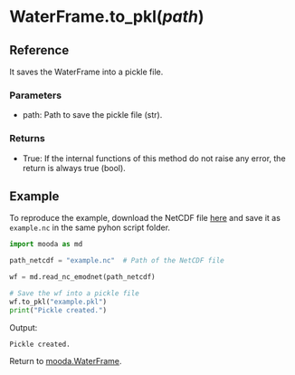 # WaterFrame.to_pkl(*path*)

## Reference

It saves the WaterFrame into a pickle file.

### Parameters

* path: Path to save the pickle file (str).

### Returns

* True: If the internal functions of this method do not raise any error, the return is always true (bool).

## Example

To reproduce the example, download the NetCDF file [here](http://data.emso.eu/files/emso/obsea/mo/ts/MO_TS_MO_OBSEA.nc) and save it as `example.nc` in the same pyhon script folder.

```python
import mooda as md

path_netcdf = "example.nc"  # Path of the NetCDF file

wf = md.read_nc_emodnet(path_netcdf)

# Save the wf into a pickle file
wf.to_pkl("example.pkl")
print("Pickle created.")
```

Output:

```
Pickle created.
```

Return to [mooda.WaterFrame](../waterframe.md).
